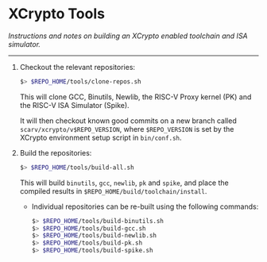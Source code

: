 
# XCrypto Tools

*Instructions and notes on building an XCrypto enabled toolchain and
ISA simulator.*

---

1. Checkout the relevant repositories:
    ```sh
    $> $REPO_HOME/tools/clone-repos.sh
    ```
    This will clone GCC, Binutils, Newlib, the RISC-V Proxy kernel (PK)
    and the RISC-V ISA Simulator (Spike).

    It will then checkout known good commits on a new branch
    called `scarv/xcrypto/v$REPO_VERSION`, where `$REPO_VERSION` is set
    by the XCrypto environment setup script in `bin/conf.sh`.

2. Build the repositories:
    ```sh
    $> $REPO_HOME/tools/build-all.sh
    ```
    This will build `binutils`, `gcc`, `newlib`, `pk` and `spike`,
    and place the compiled results in `$REPO_HOME/build/toolchain/install`.

   - Individual repositories can be re-built using the following
     commands:
     ```sh
     $> $REPO_HOME/tools/build-binutils.sh
     $> $REPO_HOME/tools/build-gcc.sh
     $> $REPO_HOME/tools/build-newlib.sh
     $> $REPO_HOME/tools/build-pk.sh
     $> $REPO_HOME/tools/build-spike.sh
     ```

